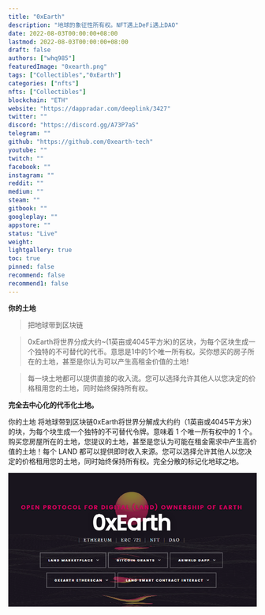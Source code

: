 ```yaml
---
title: "0xEarth"
description: "地球的象征性所有权。NFT遇上DeFi遇上DAO"
date: 2022-08-03T00:00:00+08:00
lastmod: 2022-08-03T00:00:00+08:00
draft: false
authors: ["whq985"]
featuredImage: "0xearth.png"
tags: ["Collectibles","0xEarth"]
categories: ["nfts"]
nfts: ["Collectibles"]
blockchain: "ETH"
website: "https://dappradar.com/deeplink/3427"
twitter: ""
discord: "https://discord.gg/A73P7aS"
telegram: ""
github: "https://github.com/0xearth-tech"
youtube: ""
twitch: ""
facebook: ""
instagram: ""
reddit: ""
medium: ""
steam: ""
gitbook: ""
googleplay: ""
appstore: ""
status: "Live"
weight: 
lightgallery: true
toc: true
pinned: false
recommend: false
recommend1: false
---
```

**你的土地**

> 把地球带到区块链

> 0xEarth将世界分成大约~(1英亩或4045平方米)的区块，为每个区块生成一个独特的不可替代的代币。意思是1中的1个唯一所有权。买你想买的房子所在的土地，甚至是你认为可以产生高租金价值的土地!

> 每一块土地都可以提供直接的收入流。您可以选择允许其他人以您决定的价格租用您的土地，同时始终保持所有权。

**完全去中心化的代币化土地。**

你的土地 将地球带到区块链0xEarth将世界分解成大约约（1英亩或4045平方米）的块，为每个块生成一个独特的不可替代令牌。意味着 1 个唯一所有权中的 1 个。购买您房屋所在的土地，您提议的土地，甚至是您认为可能在租金需求中产生高价值的土地！每个 LAND 都可以提供即时收入来源。您可以选择允许其他人以您决定的价格租用您的土地，同时始终保持所有权。完全分散的标记化地球之地。

![1](1.PNG)

